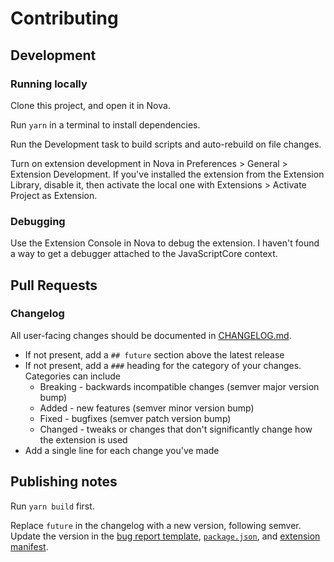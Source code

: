 # Contributing

## Development

### Running locally

Clone this project, and open it in Nova.

Run `yarn` in a terminal to install dependencies.

Run the Development task to build scripts and auto-rebuild on file changes.

Turn on extension development in Nova in Preferences > General > Extension Development. If you've installed the extension from the Extension Library, disable it, then activate the local one with Extensions > Activate Project as Extension.

### Debugging

Use the Extension Console in Nova to debug the extension. I haven't found a way to get a debugger attached to the JavaScriptCore context.

## Pull Requests

### Changelog

All user-facing changes should be documented in [CHANGELOG.md](./CHANGELOG.md).

- If not present, add a `## future` section above the latest release
- If not present, add a `###` heading for the category of your changes. Categories can include
  - Breaking - backwards incompatible changes (semver major version bump)
  - Added - new features (semver minor version bump)
  - Fixed - bugfixes (semver patch version bump)
  - Changed - tweaks or changes that don't significantly change how the extension is used
- Add a single line for each change you've made

## Publishing notes

Run `yarn build` first.

Replace `future` in the changelog with a new version, following semver. Update the version in the [bug report template](./.github/ISSUE_TEMPLATE/bug_report.md), [`package.json`](./package.json), and [extension manifest](./jest.novaextension/extension.json).
